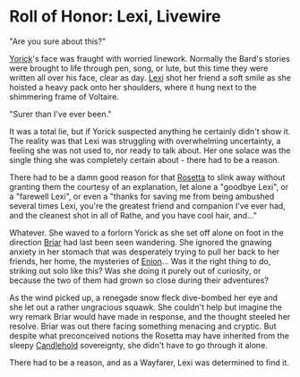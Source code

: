 # Roll of Honor: Lexi, Livewire

"Are you sure about this?"

[Yorick](../../heroes-of-rathe/other.md#yorick-weaver-of-tales)'s face was fraught with worried linework. Normally the Bard's stories were brought to life through pen, song, or lute, but this time they were written all over his face, clear as day. [Lexi](../../heroes-of-rathe/lexi-about.md) shot her friend a soft smile as she hoisted a heavy pack onto her shoulders, where it hung next to the shimmering frame of Voltaire.

"Surer than I've ever been."

It was a total lie, but if Yorick suspected anything he certainly didn't show it. The reality was that Lexi was struggling with overwhelming uncertainty, a feeling she was not used to, nor ready to talk about. Her one solace was the single thing she was completely certain about - there had to be a reason.

There had to be a damn good reason for that [Rosetta](../../main-story/05-tales-of-aria/amongst-the-brambles.md) to slink away without granting them the courtesy of an explanation, let alone a "goodbye Lexi", or a "farewell Lexi", or even a "thanks for saving me from being ambushed several times Lexi, you're the greatest friend and companion I've ever had, and the cleanest shot in all of Rathe, and you have cool hair, and..."

Whatever. She waved to a forlorn Yorick as she set off alone on foot in the direction [Briar](../../heroes-of-rathe/briar-about.md) had last been seen wandering. She ignored the gnawing anxiety in her stomach that was desperately trying to pull her back to her friends, her home, the mysteries of [Enion](../../main-story/05-tales-of-aria/wonders-of-the-wayfarer.md)... Was it the right thing to do, striking out solo like this? Was she doing it purely out of curiosity, or because the two of them had grown so close during their adventures?

As the wind picked up, a renegade snow fleck dive-bombed her eye and she let out a rather ungracious squawk. She couldn't help but imagine the wry remark Briar would have made in response, and the thought steeled her resolve. Briar was out there facing something menacing and cryptic. But despite what preconceived notions the Rosetta may have inherited from the sleepy [Candlehold](../../regions/rathe/aria/the-land-of-legends.md#candlehold) sovereignty, she didn't have to go through it alone.

There had to be a reason, and as a Wayfarer, Lexi was determined to find it.
